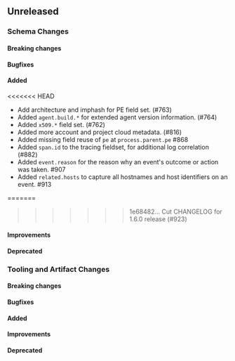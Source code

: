 <!-- When adding an entry to the Changelog:

- Please follow the Keep a Changelog: http://keepachangelog.com/ guidelines.
- Please insert your changelog line ordered by PR ID.
- Make sure you add your entry to the correct section (schema or tooling).

Thanks, you're awesome :-) -->

## Unreleased

### Schema Changes

#### Breaking changes

#### Bugfixes

#### Added

<<<<<<< HEAD
* Add architecture and imphash for PE field set. (#763)
* Added `agent.build.*` for extended agent version information. (#764)
* Added `x509.*` field set. (#762)
* Added more account and project cloud metadata. (#816)
* Added missing field reuse of `pe` at `process.parent.pe` #868
* Added `span.id` to the tracing fieldset, for additional log correlation (#882)
* Added `event.reason` for the reason why an event's outcome or action was taken. #907
* Added `related.hosts` to capture all hostnames and host identifiers on an event. #913

=======
>>>>>>> 1e68482... Cut CHANGELOG for 1.6.0 release (#923)
#### Improvements

#### Deprecated

### Tooling and Artifact Changes

#### Breaking changes

#### Bugfixes

#### Added

#### Improvements

#### Deprecated


<!-- All empty sections:

## Unreleased

### Schema Changes
### Tooling and Artifact Changes

#### Breaking changes

#### Bugfixes

#### Added

#### Improvements

#### Deprecated

-->
